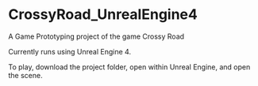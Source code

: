 # CrossyRoad_UnrealEngine4
A Game Prototyping project of the game Crossy Road

Currently runs using Unreal Engine 4. 

To play, download the project folder, open within Unreal Engine, and open the scene.

